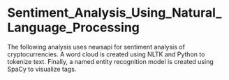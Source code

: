 # Sentiment_Analysis_Using_Natural_Language_Processing
The following analysis uses newsapi for sentiment analysis of cryptocurrencies. A word cloud is created using NLTK and Python to tokenize text. Finally, a named entity recognition model is created using SpaCy to visualize tags.
